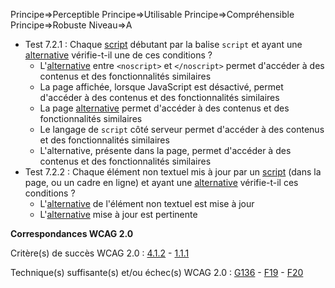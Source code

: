 Principe=>Perceptible
Principe=>Utilisable
Principe=>Compréhensible
Principe=>Robuste
Niveau=>A

*   Test 7.2.1 : Chaque [script](#script) débutant par la balise `script` et ayant une [alternative](#alternative--script) vérifie-t-il une de ces conditions ?
    *   L'[alternative](#alternative--script) entre `<noscript>` et `</noscript>` permet d'accéder à des contenus et des fonctionnalités similaires
    *   La page affichée, lorsque JavaScript est désactivé, permet d'accéder à des contenus et des fonctionnalités similaires
    *   La page [alternative](#alternative--script) permet d'accéder à des contenus et des fonctionnalités similaires
    *   Le langage de `script` côté serveur permet d'accéder à des contenus et des fonctionnalités similaires
    *   L'alternative, présente dans la page, permet d'accéder à des contenus et des fonctionnalités similaires
*   Test 7.2.2 : Chaque élément non textuel mis à jour par un [script](#script) (dans la page, ou un cadre en ligne) et ayant une [alternative](#alternative--script) vérifie-t-il ces conditions ?
    *   L'[alternative](#alternative--script) de l'élément non textuel est mise à jour
    *   L'[alternative](#alternative--script) mise à jour est pertinente

**Correspondances WCAG 2.0**

Critère(s) de succès WCAG 2.0 : [4.1.2](http://www.w3.org/Translations/WCAG20-fr/#ensure-compat-rsv) - [1.1.1](http://www.w3.org/Translations/WCAG20-fr/#text-equiv-all)

Technique(s) suffisante(s) et/ou échec(s) WCAG 2.0 : [G136](http://www.w3.org/TR/WCAG-TECHS/G136.html) - [F19](http://www.w3.org/TR/WCAG-TECHS/F19.html) - [F20](http://www.w3.org/TR/WCAG-TECHS/F20.html)
